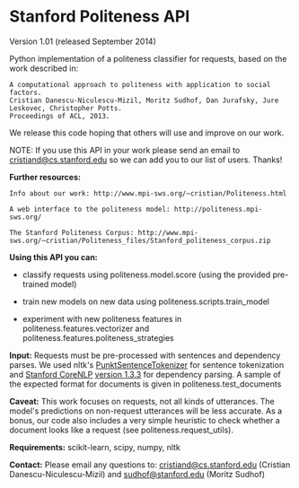 Stanford Politeness API
=======================
 Version 1.01 (released September 2014)

Python implementation of a politeness classifier for requests, based on the work described in:

	A computational approach to politeness with application to social factors.  	
	Cristian Danescu-Niculescu-Mizil, Moritz Sudhof, Dan Jurafsky, Jure Leskovec, Christopher Potts.  
	Proceedings of ACL, 2013.


We release this code hoping that others will use and improve on our work.

NOTE: If you use this API in your work please send an email to cristiand@cs.stanford.edu so we can add you to our list of users.  Thanks!


**Further resources:**

    Info about our work: http://www.mpi-sws.org/~cristian/Politeness.html

    A web interface to the politeness model: http://politeness.mpi-sws.org/

    The Stanford Politeness Corpus: http://www.mpi-sws.org/~cristian/Politeness_files/Stanford_politeness_corpus.zip


**Using this API you can:**

- classify requests using politeness.model.score  (using the provided pre-trained model)

- train new models on new data using politeness.scripts.train_model

- experiment with new politeness features in politeness.features.vectorizer and politeness.features.politeness_strategies


**Input:** Requests must be pre-processed with sentences and dependency parses.  We used nltk's [PunktSentenceTokenizer](http://www.nltk.org/api/nltk.tokenize.html#module-nltk.tokenize.punkt) for sentence tokenization and [Stanford CoreNLP](http://nlp.stanford.edu/software/corenlp.shtml) [version 1.3.3](http://nlp.stanford.edu/software/stanford-corenlp-2012-07-09.tgz) for dependency parsing.  A sample of the expected format for documents is given in politeness.test_documents


**Caveat:** This work focuses on requests, not all kinds of utterances. The model's predictions on non-request utterances will be less accurate. As a bonus, our code also includes a very simple heuristic to check whether a document looks like a request (see politeness.request_utils).


**Requirements:** scikit-learn, scipy, numpy, nltk


**Contact:** Please email any questions to: cristiand@cs.stanford.edu (Cristian Danescu-Niculescu-Mizil) and sudhof@stanford.edu (Moritz Sudhof)